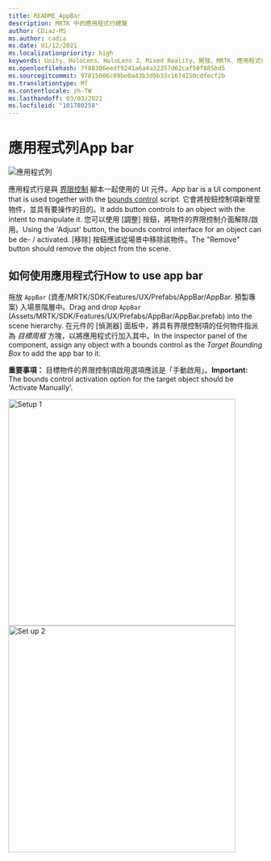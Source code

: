 ```yaml
---
title: README_AppBar
description: MRTK 中的應用程式行總覽
author: CDiaz-MS
ms.author: cadia
ms.date: 01/12/2021
ms.localizationpriority: high
keywords: Unity、HoloLens、HoloLens 2、Mixed Reality、開發、MRTK、應用程式行、
ms.openlocfilehash: 7f88306eedf9241a6a4a32357d62caf50f885bd5
ms.sourcegitcommit: 97815006c09be0a43b3d9b33c1674150cdfecf2b
ms.translationtype: MT
ms.contentlocale: zh-TW
ms.lasthandoff: 03/03/2021
ms.locfileid: "101780258"
---
```

# <a name="app-bar"></a><span data-ttu-id="f47e5-104">應用程式列</span><span class="sxs-lookup"><span data-stu-id="f47e5-104">App bar</span></span>

![應用程式列](../images/app-bar/MRTK_AppBar_Main.png)

<span data-ttu-id="f47e5-106">應用程式行是與 [界限控制](bounds-control.md) 腳本一起使用的 UI 元件。</span><span class="sxs-lookup"><span data-stu-id="f47e5-106">App bar is a UI component that is used together with the [bounds control](bounds-control.md) script.</span></span> <span data-ttu-id="f47e5-107">它會將按鈕控制項新增至物件，並具有要操作的目的。</span><span class="sxs-lookup"><span data-stu-id="f47e5-107">It adds button controls to an object with the intent to manipulate it.</span></span> <span data-ttu-id="f47e5-108">您可以使用 [調整] 按鈕，將物件的界限控制介面解除/啟用。</span><span class="sxs-lookup"><span data-stu-id="f47e5-108">Using the 'Adjust' button, the bounds control interface for an object can be de- / activated.</span></span> <span data-ttu-id="f47e5-109">[移除] 按鈕應該從場景中移除該物件。</span><span class="sxs-lookup"><span data-stu-id="f47e5-109">The "Remove" button should remove the object from the scene.</span></span>

## <a name="how-to-use-app-bar"></a><span data-ttu-id="f47e5-110">如何使用應用程式行</span><span class="sxs-lookup"><span data-stu-id="f47e5-110">How to use app bar</span></span>

<span data-ttu-id="f47e5-111">拖放 `AppBar` (資產/MRTK/SDK/Features/UX/Prefabs/AppBar/AppBar. 預製專案) 入場景階層中。</span><span class="sxs-lookup"><span data-stu-id="f47e5-111">Drag and drop `AppBar` (Assets/MRTK/SDK/Features/UX/Prefabs/AppBar/AppBar.prefab) into the scene hierarchy.</span></span> <span data-ttu-id="f47e5-112">在元件的 [偵測器] 面板中，將具有界限控制項的任何物件指派為 *目標周框* 方塊，以將應用程式行加入其中。</span><span class="sxs-lookup"><span data-stu-id="f47e5-112">In the inspector panel of the component, assign any object with a bounds control as the *Target Bounding Box* to add the app bar to it.</span></span>

<span data-ttu-id="f47e5-113">**重要事項：** 目標物件的界限控制項啟用選項應該是「手動啟用」。</span><span class="sxs-lookup"><span data-stu-id="f47e5-113">**Important:** The bounds control activation option for the target object should be 'Activate Manually'.</span></span>

<img src="../images/app-bar/MRTK_AppBar_Setup1.png" width="450" alt="Setup 1">

<img src="../images/app-bar/MRTK_AppBar_Setup2.png" width="450" alt="Set up 2">
